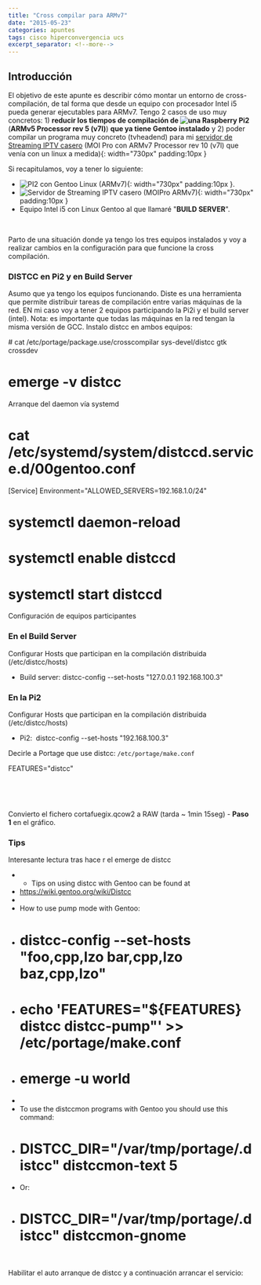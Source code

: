 ```yaml
---
title: "Cross compilar para ARMv7"
date: "2015-05-23"
categories: apuntes
tags: cisco hiperconvergencia ucs
excerpt_separator: <!--more-->
---
```


## Introducción

El objetivo de este apunte es describir cómo montar un entorno de cross-compilación, de tal forma que desde un equipo con procesador Intel i5 pueda generar ejecutables para ARMv7. Tengo 2 casos de uso muy concretos: 1) **reducir los tiempos de compilación de ![una Raspberry Pi2](https://www.luispa.com/?p=3128)** (**ARMv5 Processor rev 5 (v7l)**) **que ya tiene Gentoo instalado** y 2) poder compilar un programa muy concreto (tvheadend) para mi [servidor de Streaming IPTV casero](/assets/img/original/?p=2647) (MOI Pro con ARMv7 Processor rev 10 (v7l) que venía con un linux a medida){: width="730px" padding:10px }

Si recapitulamos, voy a tener lo siguiente:

- ![PI2 con Gentoo Linux](/assets/img/original/?p=3128) (ARMv7){: width="730px" padding:10px }.
- ![Servidor de Streaming IPTV casero](/assets/img/original/?p=2647) (MOIPro ARMv7){: width="730px" padding:10px }
- Equipo Intel i5 con Linux Gentoo al que llamaré "**BUILD SERVER**".

 

Parto de una situación donde ya tengo los tres equipos instalados y voy a realizar cambios en la configuración para que funcione la cross compilación.

### DISTCC en Pi2 y en Build Server

Asumo que ya tengo los equipos funcionando. Diste es una herramienta que permite distribuir tareas de compilación entre varias máquinas de la red. EN mi caso voy a tener 2 equipos participando la Pi2i y el build server (intel). Nota: es importante que todas las máquinas en la red tengan la misma versión de GCC. Instalo distcc en ambos equipos:

# cat /etc/portage/package.use/crosscompilar
sys-devel/distcc gtk crossdev

# emerge -v distcc

Arranque del daemon vía systemd

# cat /etc/systemd/system/distccd.service.d/00gentoo.conf
[Service]
Environment="ALLOWED_SERVERS=192.168.1.0/24"

# systemctl daemon-reload
# systemctl enable distccd
# systemctl start distccd

Configuración de equipos participantes

### En el Build Server

Configurar Hosts que participan en la compilación distribuida (/etc/distcc/hosts)

- Build server: distcc-config --set-hosts "127.0.0.1 192.168.100.3"

### En la Pi2

Configurar Hosts que participan en la compilación distribuida (/etc/distcc/hosts)

- Pi2:  distcc-config --set-hosts "192.168.100.3"

Decirle a Portage que use distcc: `/etc/portage/make.conf`

FEATURES="distcc"

 

 

Convierto el fichero cortafuegix.qcow2 a RAW (tarda ~ 1min 15seg) - **Paso 1** en el gráfico.

### Tips

Interesante lectura tras hace r el emerge de distcc

* * Tips on using distcc with Gentoo can be found at
 * https://wiki.gentoo.org/wiki/Distcc
 *
 * How to use pump mode with Gentoo:
 * # distcc-config --set-hosts "foo,cpp,lzo bar,cpp,lzo baz,cpp,lzo"
 * # echo 'FEATURES="${FEATURES} distcc distcc-pump"' >> /etc/portage/make.conf
 * # emerge -u world
 *
 * To use the distccmon programs with Gentoo you should use this command:
 * # DISTCC_DIR="/var/tmp/portage/.distcc" distccmon-text 5
 * Or:
 * # DISTCC_DIR="/var/tmp/portage/.distcc" distccmon-gnome

 

Habilitar el auto arranque de distcc y a continuación arrancar el servicio:
